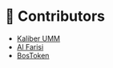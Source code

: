 # 📢 Contributors

- [Kaliber UMM](https://github.com/kaliberumm)
- [Al Farisi](https://github.com/alfarise)
- [BosToken](https://github.com/BosToken)
